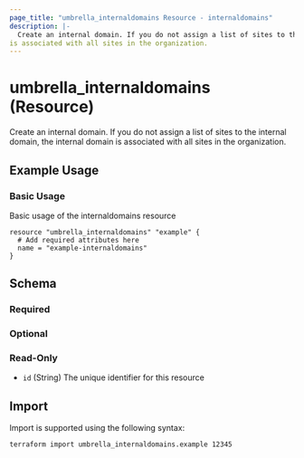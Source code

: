 ```yaml
---
page_title: "umbrella_internaldomains Resource - internaldomains"
description: |-
  Create an internal domain. If you do not assign a list of sites to the internal domain, the internal domain
is associated with all sites in the organization.
---
```


# umbrella_internaldomains (Resource)

Create an internal domain. If you do not assign a list of sites to the internal domain, the internal domain
is associated with all sites in the organization.

## Example Usage


### Basic Usage

Basic usage of the internaldomains resource

```hcl
resource "umbrella_internaldomains" "example" {
  # Add required attributes here
  name = "example-internaldomains"
}
```



## Schema

### Required



### Optional



### Read-Only

- `id` (String) The unique identifier for this resource



## Import

Import is supported using the following syntax:

```shell
terraform import umbrella_internaldomains.example 12345
```

